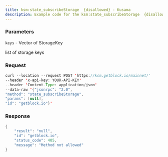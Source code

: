 ```yaml
---
title: ksm:state_subscribeStorage  {disallowed} - Kusama
description: Example code for the ksm:state_subscribeStorage  {disallowed} json-rpc method. Сomplete guide on how to use ksm:state_subscribeStorage  {disallowed} json-rpc in GetBlock.io Web3 documentation.
---
```


### Parameters


`keys` - Vector of StorageKey

list of storage keys

### Request

``` java
curl --location --request POST 'https://ksm.getblock.io/mainnet/' 
--header 'x-api-key: YOUR-API-KEY' 
--header 'Content-Type: application/json' 
--data-raw '{"jsonrpc": "2.0",
"method": "state_subscribeStorage",
"params": [null],
"id": "getblock.io"}'
```

###  Response

``` java
{
    "result": "null",
    "id": "getblock.io",
    "status_code": 405,
    "message": "Method not allowed"
}
```

